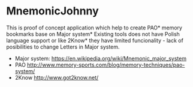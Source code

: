 # MnemonicJohnny
This is proof of concept application which help to create PAO* memory bookmarks base on 
Major system* 
Existing tools does not have Polish language support or like 2Know* they have limited funcionality - lack of posibilities to change Letters in Major system.

* Major system: https://en.wikipedia.org/wiki/Mnemonic_major_system
* PAO http://www.memory-sports.com/blog/memory-techniques/pao-system/
* 2Know http://www.got2know.net/
